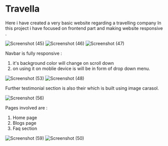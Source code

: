 # Travella
Here i have created a very basic website regarding a travelling company 
In this project i have focused on frontend part and making website responsive .


![Screenshot (45)](https://github.com/Rhythmgulati/Travella/assets/109156350/d1f31db8-d411-47f6-a1d6-c9289d09a457)
![Screenshot (46)](https://github.com/Rhythmgulati/Travella/assets/109156350/eea4dbb0-9c33-415f-a473-c339632ff5bc)
![Screenshot (47)](https://github.com/Rhythmgulati/Travella/assets/109156350/235c93e2-3a07-45f8-aac8-bff1404f8d6b)

Navbar is fully responsive :
1. it's background color will change on scroll down
2. on using it on moblie device is will be in form of drop down menu.


![Screenshot (53)](https://github.com/Rhythmgulati/Travella/assets/109156350/cd45b9db-d070-48b1-98b8-5ed1807d6100)
![Screenshot (48)](https://github.com/Rhythmgulati/Travella/assets/109156350/f3438a23-ba39-4bd4-99f4-6cfaba4f38cf)

Further testimonial section is also their which is built using image carasol.

![Screenshot (56)](https://github.com/Rhythmgulati/Travella/assets/109156350/8444f876-bf1a-455c-ab7c-31978cd70922)

Pages involved are :
1. Home page
2. Blogs page
3. Faq section


![Screenshot (59)](https://github.com/Rhythmgulati/Travella/assets/109156350/2e1738e8-ff34-4bdd-b303-f9b10f5e9d0b)
![Screenshot (50)](https://github.com/Rhythmgulati/Travella/assets/109156350/86672fee-0ab6-4568-a4d1-657c8572f5a7)
